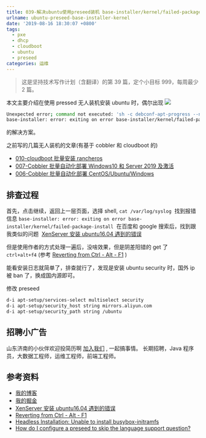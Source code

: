 ```yaml
---
title: 039-解决ubuntu使用preseed装机 base-installer/kernel/failed-package-install 问题
urlname: ubuntu-preseed-base-installer-kernel
date: '2019-08-16 18:30:07 +0800'
tags:
  - pxe
  - dhcp
  - cloudboot
  - ubuntu
  - preseed
categories: 运维
---
```


> 这是坚持技术写作计划（含翻译）的第 39 篇，定个小目标 999，每周最少 2 篇。

本文主要介绍在使用 pressed 无人装机安装 ubuntu 时，偶尔出现
![](https://cdn.nlark.com/yuque/0/2019/png/226273/1565929377804-60abd47c-6890-4bca-b20b-7132192158e1.png#align=left&display=inline&height=595&originHeight=595&originWidth=801&size=0&status=done&width=801)

```bash
Unexpected error; command not executed: 'sh -c debconf-apt-progress --no-progress --logstederr -- apt-get -q -y --no-remove install busybox-initramfs'
base-installer: error: exiting on error base-installer/kernel/failed-package-install
```

的解决方案。

之前写的几篇无人装机的文章(有基于 cobbler 和 cloudboot 的)

- [010-cloudboot 批量安装 rancheros](https://juejin.im/post/5c84f9d8f265da2de33f5936)
- [007-Cobbler 批量自动化部署 Windows10 和 Server 2019 及激活](https://juejin.im/post/5c748b2af265da2d9262ed0f)
- [006-Cobbler 批量自动化部署 CentOS/Ubuntu/Windows](https://juejin.im/post/5c748ae2f265da2d84108d71)

<!-- more -->

## 排查过程

首先，点击继续，返回上一层页面，选择 shell, `cat /var/log/syslog`  找到报错信息 `base-installer: error: exiting on error base-installer/kernel/failed-package-install` 
在百度和 google 搜索后，找到跟我类似的问题  [XenServer 安装 ubuntu16.04 遇到的错误](https://imaojia.com/blog/questions/error-install-ubuntu-16-04-on-xenserver/)

但是使用作者的方式处理一遍后，没啥效果，但是阴差阳错的 get 了 `ctrl+alt+f4` (参考 [Reverting from Ctrl - Alt - F1](https://askubuntu.com/a/157621) )

能看安装日志就简单了，排查就行了，发现是安装 ubuntu security 时，国外 ip 被 ban 了，换成国内源即可。

修改 preseed

```bash
d-i apt-setup/services-select multiselect security
d-i apt-setup/security_host string mirrors.aliyun.com
d-i apt-setup/security_path string /ubuntu
```

## 招聘小广告

山东济南的小伙伴欢迎投简历啊 [加入我们](https://www.shunnengnet.com/index.php/Home/Contact/join.html) , 一起搞事情。
长期招聘，Java 程序员，大数据工程师，运维工程师，前端工程师。

## 参考资料

- [我的博客](https://anjia0532.github.io/2019/08/16/ubuntu-preseed-base-installer-kernel)
- [我的掘金](https://juejin.im/post/5d5638f45188255d51425ced)
- [XenServer 安装 ubuntu16.04 遇到的错误](https://imaojia.com/blog/questions/error-install-ubuntu-16-04-on-xenserver/)
- [Reverting from Ctrl - Alt - F1](https://askubuntu.com/a/157621)
- [Headless Installation: Unable to install busybox-initramfs](https://askubuntu.com/questions/949826/headless-installation-unable-to-install-busybox-initramfs)
- [How do I configure a preseed to skip the language support question?](https://askubuntu.com/questions/129651/how-do-i-configure-a-preseed-to-skip-the-language-support-question/349841#349841)
